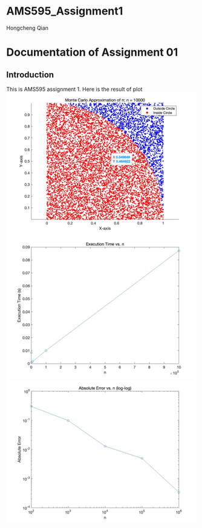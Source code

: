 # AMS595_Assignment1
Hongcheng Qian
# Documentation of Assignment 01

## Introduction
This is AMS595 assignment 1. 
Here is the result of plot
<img src="https://github.com/Hongcccccc/AMS595_Assignment1/blob/main/figure1.jpg">
<img src="https://github.com/Hongcccccc/AMS595_Assignment1/blob/main/figure2.jpg">
<img src="https://github.com/Hongcccccc/AMS595_Assignment1/blob/main/figure3.jpg">
